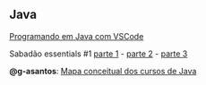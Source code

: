 ## Java

[Programando em Java com VSCode](https://medium.com/@vinicius.b.martinez/microsoft-vscode-para-desenvolvedores-java-f1e9f69e6fa6)

Sabadão essentials #1 [parte 1](https://youtu.be/nLxzwDQxxE4) - [parte 2](https://youtu.be/zsPNgmfjQpo) - [parte 3](https://youtu.be/92H2GPAAODU)

**@g-asantos**: [Mapa conceitual dos cursos de Java](https://whimsical.com/java-orientacao-a-objetos-6RpMWXGRXQErACasQ2rJ3a)
